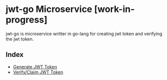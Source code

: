 # jwt-go Microservice [work-in-progress]
jwt-go is microservice writter in go-lang for creating jwt token and verifying the jwt token.

## Index

* [Generate JWT Token](#genJWT)
* [Verify/Claim JWT Token](#verifyJWT)
